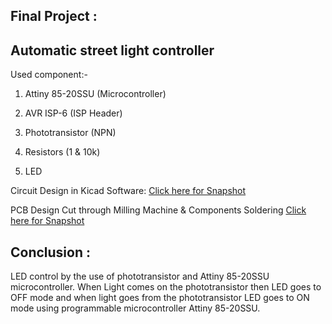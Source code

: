 ## Final Project :
## Automatic street light controller

Used component:-

1. Attiny 85-20SSU (Microcontroller)

2. AVR ISP-6 (ISP Header)

3. Phototransistor (NPN)

4. Resistors (1 & 10k)

5. LED
	
Circuit Design in Kicad Software: 
[Click here for Snapshot](/img/cktdesign1.jpg)
    
PCB Design Cut through Milling Machine & Components Soldering
[Click here for Snapshot](/img/pcb.jpg)
  
## Conclusion : 
LED control by the use of phototransistor and Attiny 85-20SSU microcontroller. When Light comes on the phototransistor then LED goes to OFF mode and when light goes from the phototransistor LED goes to ON mode using programmable microcontroller  Attiny 85-20SSU.

